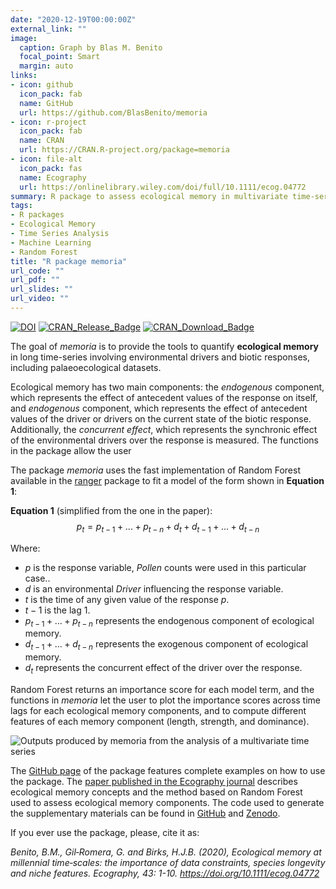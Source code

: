 ```yaml
---
date: "2020-12-19T00:00:00Z"
external_link: ""
image:
  caption: Graph by Blas M. Benito
  focal_point: Smart
  margin: auto
links:
- icon: github
  icon_pack: fab
  name: GitHub
  url: https://github.com/BlasBenito/memoria
- icon: r-project
  icon_pack: fab
  name: CRAN
  url: https://CRAN.R-project.org/package=memoria
- icon: file-alt
  icon_pack: fas
  name: Ecography
  url: https://onlinelibrary.wiley.com/doi/full/10.1111/ecog.04772
summary: R package to assess ecological memory in multivariate time-series.
tags: 
- R packages
- Ecological Memory
- Time Series Analysis
- Machine Learning
- Random Forest
title: "R package memoria"
url_code: ""
url_pdf: ""
url_slides: ""
url_video: ""
---
```


[![DOI](https://zenodo.org/badge/179102027.svg)](https://zenodo.org/badge/latestdoi/179102027)
[![CRAN\_Release\_Badge](https://www.r-pkg.org/badges/version-ago/memoria)](https://CRAN.R-project.org/package=memoria)
[![CRAN\_Download\_Badge](https://cranlogs.r-pkg.org/badges/memoria)](https://CRAN.R-project.org/package=memoria)

The goal of *memoria* is to provide the tools to quantify **ecological
memory** in long time-series involving environmental drivers and biotic
responses, including palaeoecological datasets.

Ecological memory has two main components: the *endogenous* component,
which represents the effect of antecedent values of the response on
itself, and *endogenous* component, which represents the effect of
antecedent values of the driver or drivers on the current state of the
biotic response. Additionally, the *concurrent effect*, which represents
the synchronic effect of the environmental drivers over the response is
measured. The functions in the package allow the user

The package *memoria* uses the fast implementation of Random Forest
available in the [ranger](https://CRAN.R-project.org/package=ranger)
package to fit a model of the form shown in **Equation 1**:

**Equation 1** (simplified from the one in the paper):
$$p_{t} = p_{t-1} +...+ p_{t-n} + d_{t} + d_{t-1} +...+ d_{t-n}$$

Where:

  - $p$ is the response variable, *Pollen* counts were used in this particular case..
  - $d$ is an environmental *Driver* influencing the response variable.
  - $t$ is the time of any given value of the response $p$.
  - $t-1$ is the lag 1.
  - $p_{t-1} +...+ p_{t-n}$ represents the endogenous component of
    ecological memory.
  - $d_{t-1} +...+ d_{t-n}$ represents the exogenous component of
    ecological memory.
  - $d_{t}$ represents the concurrent effect of the driver over the
    response.

Random Forest returns an importance score for each model term, and the
functions in *memoria* let the user to plot the importance scores across
time lags for each ecological memory components, and to compute
different features of each memory component (length, strength, and
dominance).

![Outputs produced by *memoria* from the analysis of a multivariate time series](output.png)


The [GitHub page](https://github.com/BlasBenito/memoria) of the package features complete examples on how to use the package. The [paper published in the Ecography journal](https://onlinelibrary.wiley.com/doi/full/10.1111/ecog.04772) describes ecological memory concepts and the method based on Random Forest used to assess ecological memory components. The code used to generate the supplementary materials can be found in [GitHub](https://github.com/BlasBenito/EcologicalMemory) and [Zenodo](https://zenodo.org/record/3236128#.X941v9Yo-1c). 

If you ever use the package, please, cite it as:

*Benito, B.M., Gil‐Romera, G. and Birks, H.J.B. (2020), Ecological memory at millennial time‐scales: the importance of data constraints, species longevity and niche features. Ecography, 43: 1-10. https://doi.org/10.1111/ecog.04772*

